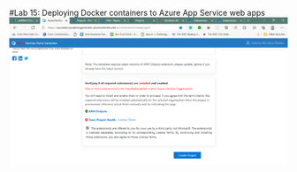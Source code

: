 #Lab 15: Deploying Docker containers to Azure App Service web apps
![1501](imagesEvidencia15/1501.PNG)
